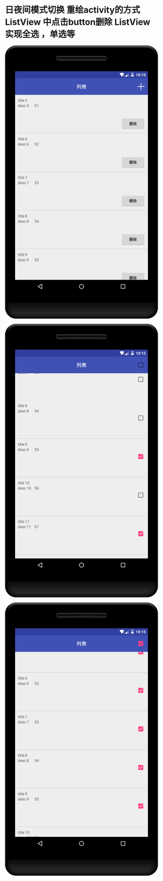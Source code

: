 # 日夜间模式切换 重绘activity的方式 ListView 中点击button删除 ListView实现全选 ，单选等

![删除](https://github.com/sky-mxc/Ytzl_lession/blob/master/practice1/over/del0.png)

![全选](https://github.com/sky-mxc/Ytzl_lession/blob/master/practice1/over/over0.png)

![单选](https://github.com/sky-mxc/Ytzl_lession/blob/master/practice1/over/over1.png)
